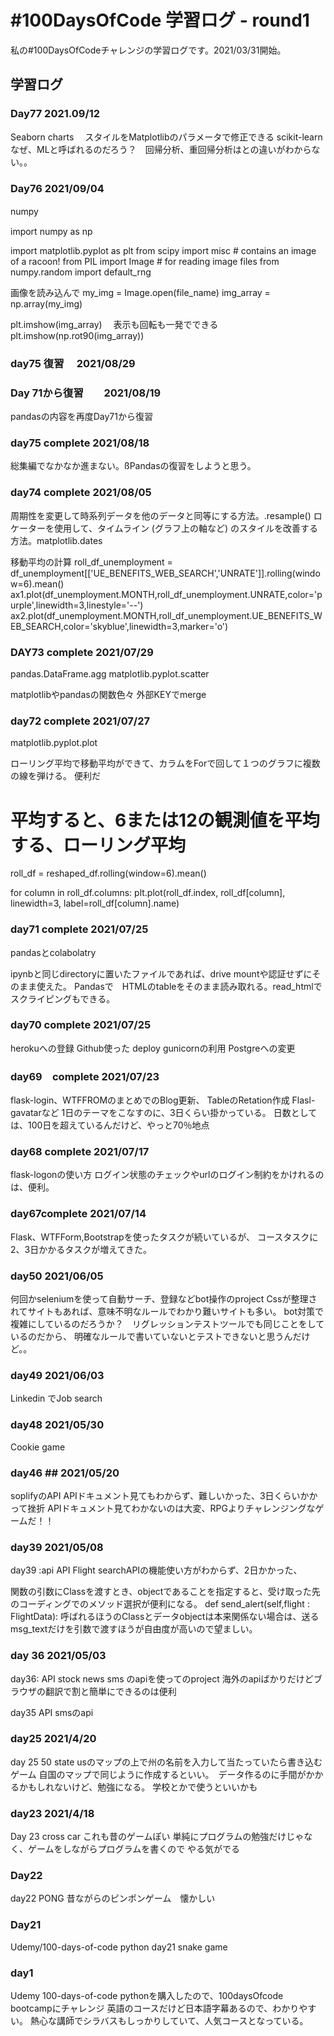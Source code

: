 # #100DaysOfCode 学習ログ - round1 

私の#100DaysOfCodeチャレンジの学習ログです。2021/03/31開始。

## 学習ログ

### Day77 2021.09/12
Seaborn charts 　スタイルをMatplotlibのパラメータで修正できる
scikit-learn　　なぜ、MLと呼ばれるのだろう？　回帰分析、重回帰分析はとの違いがわからない。。

### Day76 2021/09/04
numpy　

import numpy as np

import matplotlib.pyplot as plt
from scipy import misc # contains an image of a racoon!
from PIL import Image # for reading image files
from numpy.random import default_rng

画像を読み込んで
my_img = Image.open(file_name)
img_array = np.array(my_img)

plt.imshow(img_array)　
表示も回転も一発でできる
plt.imshow(np.rot90(img_array))



### day75 復習　 2021/08/29

### Day 71から復習　　2021/08/19
pandasの内容を再度Day71から復習

### day75 complete 2021/08/18
総集編でなかなか進まない。ßPandasの復習をしようと思う。

### day74 complete 2021/08/05
周期性を変更して時系列データを他のデータと同等にする方法。.resample()
ロケーターを使用して、タイムライン (グラフ上の軸など) のスタイルを改善する方法。matplotlib.dates

移動平均の計算
roll_df_unemployment = df_unemployment[['UE_BENEFITS_WEB_SEARCH','UNRATE']].rolling(window=6).mean()
ax1.plot(df_unemployment.MONTH,roll_df_unemployment.UNRATE,color='purple',linewidth=3,linestyle='--')
ax2.plot(df_unemployment.MONTH,roll_df_unemployment.UE_BENEFITS_WEB_SEARCH,color='skyblue',linewidth=3,marker='o')

### DAY73 complete 2021/07/29
pandas.DataFrame.agg
matplotlib.pyplot.scatter

matplotlibやpandasの関数色々
外部KEYでmerge


### day72 complete 2021/07/27
matplotlib.pyplot.plot

ローリング平均で移動平均ができて、カラムをForで回して１つのグラフに複数の線を弾ける。
便利だ
# 平均すると、6または12の観測値を平均する、ローリング平均
roll_df = reshaped_df.rolling(window=6).mean()

for column in roll_df.columns:
  plt.plot(roll_df.index, roll_df[column],
           linewidth=3, label=roll_df[column].name)


### day71 complete 2021/07/25
pandasとcolabolatry

ipynbと同じdirectoryに置いたファイルであれば、drive mountや認証せずにそのまま使えた。
Pandasで　HTMLのtableをそのまま読み取れる。read_htmlでスクライピングもできる。



### day70 complete 2021/07/25
herokuへの登録
Github使った deploy
gunicornの利用
Postgreへの変更

### day69　complete 2021/07/23
flask-login、WTFFROMのまとめでのBlog更新、
TableのRetation作成
Flasl-gavatarなど
1日のテーマをこなすのに、3日くらい掛かっている。
日数としては、100日を超えているんだけど、やっと70％地点


### day68 complete 2021/07/17
flask-logonの使い方
ログイン状態のチェックやurlのログイン制約をかけれるのは、便利。


###  day67complete  2021/07/14
Flask、WTFForm,Bootstrapを使ったタスクが続いているが、
コースタスクに2、3日かかるタスクが増えてきた。


### day50  2021/06/05
何回かseleniumを使って自動サーチ、登録などbot操作のproject
Cssが整理されてサイトもあれば、意味不明なルールでわかり難いサイトも多い。
bot対策で複雑にしているのだろうか？　リグレッションテストツールでも同じことをしているのだから、
明確なルールで書いていないとテストできないと思うんだけど。。


### day49  2021/06/03
Linkedin でJob search

### day48 2021/05/30
Cookie game

### day46 ## 2021/05/20
soplifyのAPI 
APIドキュメント見てもわからず、難しいかった、3日くらいかかって挫折
APIドキュメント見てわかないのは大変、RPGよりチャレンジングなゲームだ！！


### day39 2021/05/08
day39 :api
API Flight searchAPIの機能使い方がわからず、2日かかった、

関数の引数にClassを渡すとき、objectであることを指定すると、受け取った先のコーディングでのメソッド選択が便利になる。
def send_alert(self,flight : FlightData):
呼ばれるほうのClassとデータobjectは本来関係ない場合は、送るmsg_textだけを引数で渡すほうが自由度が高いので望ましい。

### day 36 2021/05/03
day36: API
stock
news
sms のapiを使ってのproject
海外のapiばかりだけどブラウザの翻訳で割と簡単にできるのは便利

day35 API
smsのapi

### day25 2021/4/20
day 25 50 state 
usのマップの上で州の名前を入力して当たっていたら書き込むゲーム
自国のマップで同じように作成するといい。　データ作るのに手間がかかるかもしれないけど、勉強になる。
学校とかで使うといいかも

### day23 2021/4/18
Day 23 cross car
これも昔のゲームぽい
単純にプログラムの勉強だけじゃなく、ゲームをしながらプログラムを書くので
やる気がでる

### Day22
day22 PONG
昔ながらのピンポンゲーム　懐かしい

### Day21
Udemy/100-days-of-code python
day21 snake game

### day1
Udemy 100-days-of-code pythonを購入したので、100daysOfcode bootcampにチャレンジ
英語のコースだけど日本語字幕あるので、わかりやすい。
熱心な講師でシラバスもしっかりしていて、人気コースとなっている。


 
